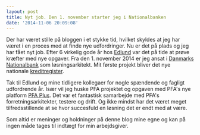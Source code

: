 ```yaml
---
layout: post
title: Nyt job. Den 1. november starter jeg i Nationalbanken
date: '2014-11-06 20:09:08'
---
```


Der har været stille på bloggen i et stykke tid, hvilket skyldes at jeg har været i en proces med at finde nye udfordringer. Nu er det på plads og jeg har fået nyt job. Efter 6 virkelig gode år hos [Edlund](http://www.edlund.dk) var det på tide at prøve kræfter med nye opgaver. Fra den 1. november 2014 er jeg ansat i [Danmarks Nationalbank](http://www.nationalbanken.dk/da/Sider/default.aspx) som løsningsarkitekt. Mit første projekt bliver det nye nationale [kreditregister](http://finanswatch.dk/Finansnyt/Pengeinstitutter/article7007775.ece).

<!--more-->

Tak til Edlund og mine tidligere kollegaer for nogle spændende og fagligt udfordrende år. Især vil jeg huske PFA projektet og opgaven med PFA's nye platform [PFA Plus](https://pfa.dk/erhverv/produkter/pfa-plus/). Det var et fantastisk samarbejde med PFA's forretningsarkitekter, testere og drift. Og ikke mindst har det været meget tilfredsstillende at se hvor succesfuld en løsning det er endt med at være.

Som altid er meninger og holdninger på denne blog mine egne og kan på ingen måde tages til indtægt for min arbejdsgiver.